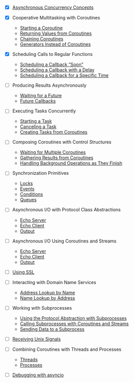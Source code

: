 - [x] [Asynchronous Concurrency Concepts](https://pymotw.com/3/asyncio/concepts.html)
- [x] Cooperative Multitasking with Coroutines
  - [Starting a Coroutine](https://pymotw.com/3/asyncio/coroutines.html#starting-a-coroutine)
  - [Returning Values from Coroutines](https://pymotw.com/3/asyncio/coroutines.html#returning-values-from-coroutines)
  - [Chaining Coroutines](https://pymotw.com/3/asyncio/coroutines.html#chaining-coroutines)
  - [Generators Instead of Coroutines](https://pymotw.com/3/asyncio/coroutines.html#generators-instead-of-coroutines)
- [x] Scheduling Calls to Regular Functions
  - [Scheduling a Callback “Soon”](https://pymotw.com/3/asyncio/scheduling.html#scheduling-a-callback-soon)
  - [Scheduling a Callback with a Delay](https://pymotw.com/3/asyncio/scheduling.html#scheduling-a-callback-with-a-delay)
  - [Scheduling a Callback for a Specific Time](https://pymotw.com/3/asyncio/scheduling.html#scheduling-a-callback-for-a-specific-time)
- [ ] Producing Results Asynchronously
  - [Waiting for a Future](https://pymotw.com/3/asyncio/futures.html#waiting-for-a-future)
  - [Future Callbacks](https://pymotw.com/3/asyncio/futures.html#future-callbacks)
- [ ] Executing Tasks Concurrently
  - [Starting a Task](https://pymotw.com/3/asyncio/tasks.html#starting-a-task)
  - [Canceling a Task](https://pymotw.com/3/asyncio/tasks.html#canceling-a-task)
  - [Creating Tasks from Coroutines](https://pymotw.com/3/asyncio/tasks.html#creating-tasks-from-coroutines)
- [ ] Composing Coroutines with Control Structures
  - [Waiting for Multiple Coroutines](https://pymotw.com/3/asyncio/control.html#waiting-for-multiple-coroutines)
  - [Gathering Results from Coroutines](https://pymotw.com/3/asyncio/control.html#gathering-results-from-coroutines)
  - [Handling Background Operations as They Finish](https://pymotw.com/3/asyncio/control.html#handling-background-operations-as-they-finish)
- [ ] Synchronization Primitives
  - [Locks](https://pymotw.com/3/asyncio/synchronization.html#locks)
  - [Events](https://pymotw.com/3/asyncio/synchronization.html#events)
  - [Conditions](https://pymotw.com/3/asyncio/synchronization.html#conditions)
  - [Queues](https://pymotw.com/3/asyncio/synchronization.html#queues)
- [ ] Asynchronous I/O with Protocol Class Abstractions
  - [Echo Server](https://pymotw.com/3/asyncio/io_protocol.html#echo-server)
  - [Echo Client](https://pymotw.com/3/asyncio/io_protocol.html#echo-client)
  - [Output](https://pymotw.com/3/asyncio/io_protocol.html#output)
- [ ] Asynchronous I/O Using Coroutines and Streams
  - [Echo Server](https://pymotw.com/3/asyncio/io_coroutine.html#echo-server)
  - [Echo Client](https://pymotw.com/3/asyncio/io_coroutine.html#echo-client)
  - [Output](https://pymotw.com/3/asyncio/io_coroutine.html#output)
- [ ] [Using SSL](https://pymotw.com/3/asyncio/ssl.html)
- [ ] Interacting with Domain Name Services
  - [Address Lookup by Name](https://pymotw.com/3/asyncio/dns.html#address-lookup-by-name)
  - [Name Lookup by Address](https://pymotw.com/3/asyncio/dns.html#name-lookup-by-address)
- [ ] Working with Subprocesses
  - [Using the Protocol Abstraction with Subprocesses](https://pymotw.com/3/asyncio/subprocesses.html#using-the-protocol-abstraction-with-subprocesses)
  - [Calling Subprocesses with Coroutines and Streams](https://pymotw.com/3/asyncio/subprocesses.html#calling-subprocesses-with-coroutines-and-streams)
  - [Sending Data to a Subprocess](https://pymotw.com/3/asyncio/subprocesses.html#sending-data-to-a-subprocess)
- [ ] [Receiving Unix Signals](https://pymotw.com/3/asyncio/unix_signals.html)
- [ ] Combining Coroutines with Threads and Processes
  - [Threads](https://pymotw.com/3/asyncio/executors.html#threads)
  - [Processes](https://pymotw.com/3/asyncio/executors.html#processes)
- [ ] [Debugging with asyncio](https://pymotw.com/3/asyncio/debugging.html)

